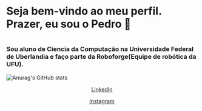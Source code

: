 <h1> Seja bem-vindo ao meu perfil. Prazer, eu sou o Pedro 👋<h1>

### Sou aluno de Ciencia da Computação na Universidade Federal de Uberlandia e faço parte da Roboforge(Equipe de robótica da UFU).

![Anurag's GitHub stats](https://github-readme-stats.vercel.app/api?username=anuraghazra&show_icons=true&theme=radical)

<center>

[LinkedIn](https://www.linkedin.com/in/pedro-murilo-brügger-65295b210/)

[Instagram](https://www.instagram.com/pedrombrugger/)

[]()

<center>
